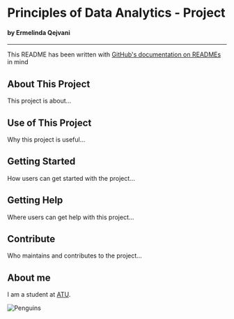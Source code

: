# Principles of Data Analytics - Project
#### by Ermelinda Qejvani

***
This README has been written with [GitHub's documentation on READMEs](https://docs.github.com/en/repositories/managing-your-repositorys-settings-and-features/customizing-your-repository/about-readmes) in mind

## About This Project

This project is about...

## Use of This Project

Why this project is useful...

## Getting Started

How users can get started with the project...

## Getting Help

Where users can get help with this project...

## Contribute

Who maintains and contributes to the project...

## About me

I am a student at [ATU](https://www.atu.ie/).

![Penguins](https://allisonhorst.github.io/palmerpenguins/reference/figures/lter_penguins.png)